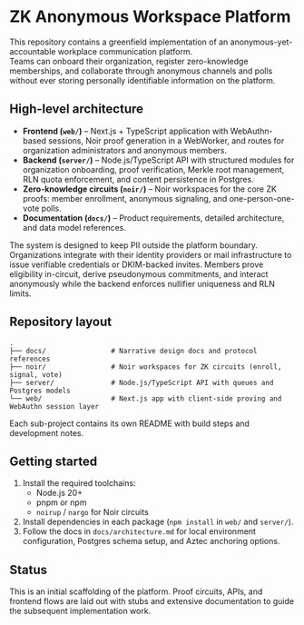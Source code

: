 # ZK Anonymous Workspace Platform

This repository contains a greenfield implementation of an anonymous-yet-accountable workplace communication platform.  
Teams can onboard their organization, register zero-knowledge memberships, and collaborate through anonymous channels and
polls without ever storing personally identifiable information on the platform.

## High-level architecture

- **Frontend (`web/`)** – Next.js + TypeScript application with WebAuthn-based sessions, Noir proof generation in a WebWorker,
  and routes for organization administrators and anonymous members.
- **Backend (`server/`)** – Node.js/TypeScript API with structured modules for organization onboarding, proof verification,
  Merkle root management, RLN quota enforcement, and content persistence in Postgres.
- **Zero-knowledge circuits (`noir/`)** – Noir workspaces for the core ZK proofs: member enrollment, anonymous signaling, and
  one-person-one-vote polls.
- **Documentation (`docs/`)** – Product requirements, detailed architecture, and data model references.

The system is designed to keep PII outside the platform boundary.  Organizations integrate with their identity providers or
mail infrastructure to issue verifiable credentials or DKIM-backed invites.  Members prove eligibility in-circuit, derive
pseudonymous commitments, and interact anonymously while the backend enforces nullifier uniqueness and RLN limits.

## Repository layout

```
.
├── docs/                # Narrative design docs and protocol references
├── noir/                # Noir workspaces for ZK circuits (enroll, signal, vote)
├── server/              # Node.js/TypeScript API with queues and Postgres models
└── web/                 # Next.js app with client-side proving and WebAuthn session layer
```

Each sub-project contains its own README with build steps and development notes.

## Getting started

1. Install the required toolchains:
   - Node.js 20+
   - pnpm or npm
   - `noirup` / `nargo` for Noir circuits
2. Install dependencies in each package (`npm install` in `web/` and `server/`).
3. Follow the docs in `docs/architecture.md` for local environment configuration, Postgres schema setup, and Aztec anchoring
   options.

## Status

This is an initial scaffolding of the platform.  Proof circuits, APIs, and frontend flows are laid out with stubs and
extensive documentation to guide the subsequent implementation work.

